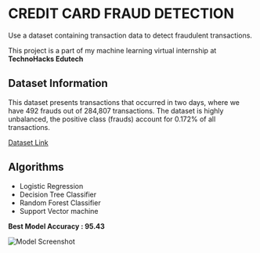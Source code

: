 # CREDIT CARD FRAUD DETECTION 
Use a dataset containing transaction data to
detect fraudulent transactions.

This project is a part of my machine learning virtual internship at **TechnoHacks Edutech**


## Dataset Information
This dataset presents transactions that occurred in two days, where we have 492 frauds out of 284,807 transactions. The dataset is highly unbalanced, the positive class (frauds) account for 0.172% of all transactions.

[Dataset Link](https://www.kaggle.com/datasets/mlg-ulb/creditcardfraud)

## Algorithms
+ Logistic Regression
+ Decision Tree Classifier
+ Random Forest Classifier
+ Support Vector machine

**Best Model Accuracy : 95.43** 

![Model Screenshot](https://drive.google.com/uc?id=1IrG5n6dEJamcG9Hb2_G9NGX1beWNLkFg)
